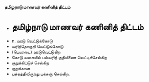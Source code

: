 **தமிழ்நாடு மாணவர் கணினித் திட்டம்**
- # தமிழ்நாடு மாணவர் கணினித் திட்டம்
- n. ஊடு வெட்டுக்கோடு
- வரித்தொகுதி வெட்டுங்கோடு
- (பெயரடை) ஊடுவெட்டுகிற
- கோடு வகையில் பல்வரித் குதியிணை வெட்டிச்செல்கிற
- குறுக்கிட்டுச் செல்கிற
- குறுக்கான
- பக்கத்திலிருந்து பக்கஞ் செல்கிற.

